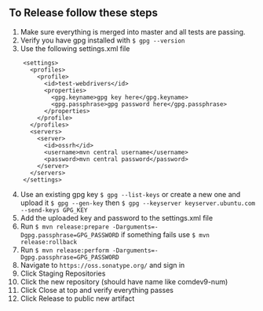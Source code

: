 ## To Release follow these steps

1. Make sure everything is merged into master and all tests are passing.
2. Verify you have gpg installed with ```$ gpg --version```
3. Use the following settings.xml file
```
    <settings>
      <profiles>
        <profile>
          <id>test-webdrivers</id>
          <properties>
            <gpg.keyname>gpg key here</gpg.keyname>
            <gpg.passphrase>gpg password here</gpg.passphrase>
          </properties>
        </profile>
      </profiles>
      <servers>
        <server>
          <id>ossrh</id>
          <username>mvn central username</username>
          <password>mvn central password</password>
        </server>
      </servers>
    </settings>
```
4. Use an existing gpg key ```$ gpg --list-keys``` or create a new one and upload it ```$ gpg --gen-key``` 
then ```$ gpg --keyserver keyserver.ubuntu.com --send-keys GPG_KEY``` 
5. Add the uploaded key and password to the settings.xml file
6. Run ```$ mvn release:prepare -Darguments=-Dgpg.passphrase=GPG_PASSWORD``` if something fails use ```$ mvn release:rollback```
7. Run ```$ mvn release:perform -Darguments=-Dgpg.passphrase=GPG_PASSWORD```
8. Navigate to ```https://oss.sonatype.org/``` and sign in
9. Click Staging Repositories
10. Click the new repository (should have name like comdev9-num)
11. Click Close at top and verify everything passes
12. Click Release to public new artifact